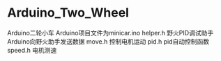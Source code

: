 # Arduino_Two_Wheel
Arduino二轮小车
Arduino项目文件为minicar.ino
helper.h  野火PID调试助手  Arduino向野火助手发送数据
move.h    控制电机运动
pid.h     pid自动控制函数
speed.h   电机测速

